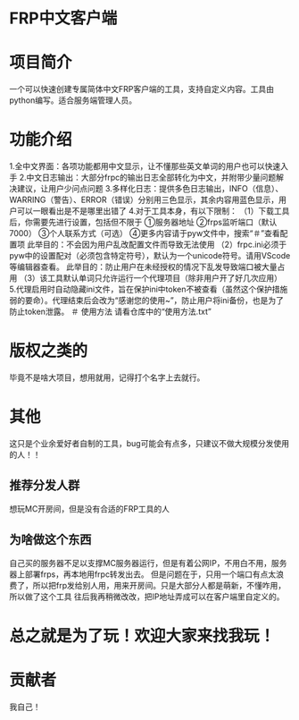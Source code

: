 # FRP中文客户端
# 项目简介
一个可以快速创建专属简体中文FRP客户端的工具，支持自定义内容。工具由python编写。适合服务端管理人员。
# 功能介绍
1.全中文界面：各项功能都用中文显示，让不懂那些英文单词的用户也可以快速入手
2.中文日志输出：大部分frpc的输出日志全部转化为中文，并附带少量问题解决建议，让用户少问点问题
3.多样化日志：提供多色日志输出，INFO（信息）、WARRING（警告）、ERROR（错误）分别用三色显示，其余内容用蓝色显示，用户可以一眼看出是不是哪里出错了
4.对于工具本身，有以下限制：
（1）下载工具后，你需要先进行设置，包括但不限于
①服务器地址
②frps监听端口（默认7000）
③个人联系方式（可选）
④更多内容请于pyw文件中，搜索“＃”查看配置项
此举目的：不会因为用户乱改配置文件而导致无法使用
（2）frpc.ini必须于pyw中的设置配对（必须包含特定符号），默认为一个unicode符号。请用VScode等编辑器查看。
此举目的：防止用户在未经授权的情况下乱发导致端口被大量占用
（3）该工具默认单词只允许运行一个代理项目（除非用户开了好几次应用）
5.代理启用时自动隐藏ini文件，旨在保护ini中token不被查看（虽然这个保护措施弱的要命）。代理结束后会改为“感谢您的使用~”，防止用户将ini备份，也是为了防止token泄露。
＃ 使用方法
请看仓库中的“使用方法.txt”
# 版权之类的
毕竟不是啥大项目，想用就用，记得打个名字上去就行。
# 其他
这只是个业余爱好者自制的工具，bug可能会有点多，只建议不做大规模分发使用的人！！
## 推荐分发人群
想玩MC开房间，但是没有合适的FRP工具的人
## 为啥做这个东西
自己买的服务器不足以支撑MC服务器运行，但是有着公网IP，不用白不用，服务器上部署frps，再本地用frpc转发出去。
但是问题在于，只用一个端口有点太浪费了，所以把frp发给别人用，用来开房间。只是大部分人都是萌新，不懂咋用，所以做了这个工具
往后我再稍微改改，把IP地址弄成可以在客户端里自定义的。
# 总之就是为了玩！欢迎大家来找我玩！
# 贡献者
我自己！
